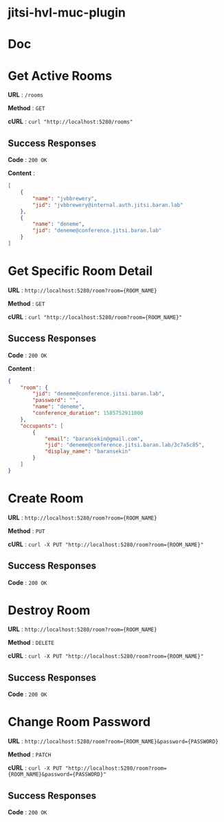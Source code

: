 # jitsi-hvl-muc-plugin

# Doc

# Get Active Rooms
**URL** : `/rooms`

**Method** : `GET`

**cURL** : `curl "http://localhost:5280/rooms"`

## Success Responses

**Code** : `200 OK`

**Content** :
```json
[
    {
        "name": "jvbbrewery",
        "jid": "jvbbrewery@internal.auth.jitsi.baran.lab"
    },
    {
        "name": "deneme",
        "jid": "deneme@conference.jitsi.baran.lab"
    }
]
```

# Get Specific Room Detail

**URL** : `http://localhost:5280/room?room={ROOM_NAME}`

**Method** : `GET`

**cURL** : `curl "http://localhost:5280/room?room={ROOM_NAME}"`

## Success Responses

**Code** : `200 OK`

**Content** :
```json
{
    "room": {
        "jid": "deneme@conference.jitsi.baran.lab",
        "password": "",
        "name": "deneme",
        "conference_duration": 1585752911000
    },
    "occupants": [
        {
            "email": "baransekin@gmail.com",
            "jid": "deneme@conference.jitsi.baran.lab/3c7a5c85",
            "display_name": "baransekin"
        }
    ]
}
```

# Create Room

**URL** : `http://localhost:5280/room?room={ROOM_NAME}`

**Method** : `PUT`

**cURL** : `curl -X PUT "http://localhost:5280/room?room={ROOM_NAME}"`

## Success Responses

**Code** : `200 OK`

# Destroy Room

**URL** : `http://localhost:5280/room?room={ROOM_NAME}`

**Method** : `DELETE`

**cURL** : `curl -X PUT "http://localhost:5280/room?room={ROOM_NAME}"`

## Success Responses

**Code** : `200 OK`

# Change Room Password

**URL** : `http://localhost:5280/room?room={ROOM_NAME}&password={PASSWORD}`

**Method** : `PATCH`

**cURL** : `curl -X PUT "http://localhost:5280/room?room={ROOM_NAME}&password={PASSWORD}"`

## Success Responses

**Code** : `200 OK`